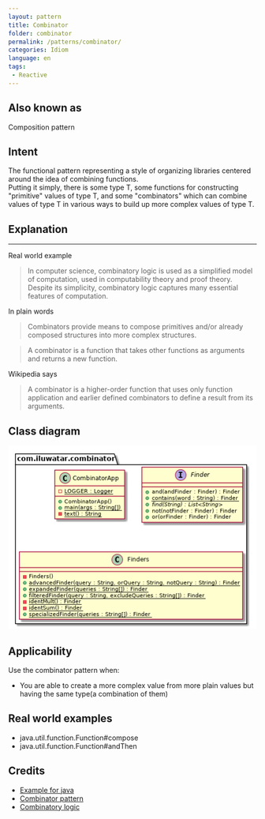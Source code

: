 ```yaml
---
layout: pattern
title: Combinator
folder: combinator
permalink: /patterns/combinator/
categories: Idiom
language: en
tags:
 - Reactive
---
```


## Also known as
Composition pattern

## Intent
The functional pattern representing a style of organizing libraries centered around the idea of combining functions.  
Putting it simply, there is some type T, some functions for constructing "primitive" values of type T, 
and some "combinators" which can combine values of type T in various ways to build up more complex values of type T.

## Explanation
---

Real world example

> In computer science, combinatory logic is used as a simplified model of computation, used in computability theory and proof theory. Despite its simplicity, combinatory logic captures many essential features of computation.
> 

In plain words

> Combinators provide means to compose primitives and/or already composed structures into more complex structures.
> 

> A combinator is a function that takes other functions as arguments and returns a new function.
> 

Wikipedia says

> A combinator is a higher-order function that uses only function application and earlier defined combinators to define a result from its arguments.
>

## Class diagram
![alt text](./etc/combinator.urm.png "Combinator class diagram")

## Applicability
Use the combinator pattern when:

- You are able to create a more complex value from more plain values but having the same type(a combination of them)

## Real world examples

- java.util.function.Function#compose
- java.util.function.Function#andThen

## Credits

- [Example for java](https://gtrefs.github.io/code/combinator-pattern/)
- [Combinator pattern](https://wiki.haskell.org/Combinator_pattern)
- [Combinatory logic](https://wiki.haskell.org/Combinatory_logic)
